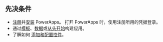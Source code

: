 ## <a name="prerequisites"></a>先决条件
* [注册](../signup-for-powerapps.md)并[安装](http://aka.ms/powerappsinstall) PowerApps。 打开 PowerApps 时，使用注册所用的凭据登录。
* 通过[模板](../get-started-test-drive.md)、[数据](../get-started-create-from-data.md)或[从头开始](../get-started-create-from-blank.md)构建应用。
* 了解如何 [添加和配置控件](../add-configure-controls.md)。


